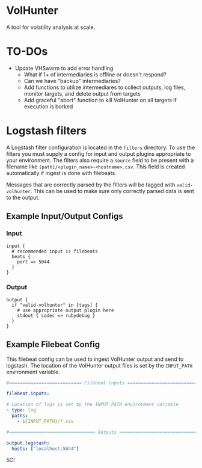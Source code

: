 # VolHunter #

A tool for volatility analysis at scale.

# TO-DOs #

- Update VHSwarm to add error handling
     - What if 1+ of intermediaries is offline or doesn't respond?
     - Can we have "backup" intermediaries?
     - Add functions to utilize intermediares to collect outputs, log files, monitor targets, and delete output from targets
     - Add graceful "abort" function to kill VolHunter on all targets if execution is borked

# Logstash filters #

A Logstash filter configuration is located in the `filters` directory.  To use
the filters you must supply a config for input and output plugins appropriate
to your environment.  The filters also require a `source` field to be present
with a filename like `[path]/<plugin_name>-<hostname>.csv`.  This field is
created automatically if ingest is done with filebeats.

Messages that are correctly parsed by the filters will be tagged with
`valid-volhunter`.  This can be used to make sure only correctly parsed
data is sent to the output.

## Example Input/Output Configs ##

### Input ###
```
input {
  # recommended input is filebeats
  beats {
    port => 5044
  }
}
```

### Output ###
```
output {
  if "valid-volhunter" in [tags] {
    # use appropriate output plugin here
    stdout { codec => rubydebug }
  }
}
```

## Example Filebeat Config ##
This filebeat config can be used to ingest VolHunter output and send to
logstash.  The location of the VolHunter output files is set by the 
`INPUT_PATH` environment variable.

```YAML
#=========================== Filebeat inputs =============================

filebeat.inputs:

# Location of logs is set by the INPUT_PATH environment variable
- type: log
  paths:
    - ${INPUT_PATH}/*.csv

#================================ Outputs =====================================

output.logstash:
  hosts: ["localhost:5044"]
```

5C!
